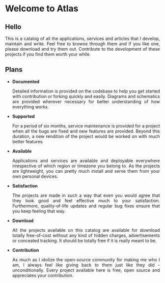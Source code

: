 # Welcome to Atlas

## Hello

<p align="justify">This is a catalog of all the applications, services and articles that I develop, maintain and write. Feel free to browse through them and if you like one, please download and try them out. Contribute to the development of these projects if you find them worth your while.</p>

## Plans

*   **Documented**  
    <p align="justify">Detailed information is provided on the codebase to help you get started with contribution or forking quickly and easily. Diagrams and schematics are provided wherever necessary for better understanding of how everything works.</p>

*   **Supported**  
    <p align="justify">For a period of six months, service maintenance is provided for a project when all the bugs are fixed and new features are provided. Beyond this duration, a new rendition of the project would be worked on with much better features.</p>

*   **Available**  
    <p align="justify">Applications and services are available and deployable everywhere irrespective of which region or timezone you belong to. As the projects are lightweight, you can pretty much install and serve them from your own personal devices.</p>

*   **Satisfaction**  
    <p align="justify">The projects are made in such a way that even you would agree that they look good and feel effective much to your satisfaction. Furthermore, quality-of-life updates and regular bug fixes ensure that you keep feeling that way.</p>

*   **Download**  
    <p align="justify">All the projects available on this catalog are available for download totally free-of-cost without any kind of hidden charges, advertisements or concealed tracking. It should be totally free if it is really meant to be.</p>

*   **Contribution**  
    <p align="justify">As much as I idolize the open-source community for making me who I am, I always feel like giving back to them just like they did - unconditionally. Every project available here is free, open source and appreciates your contribution.</p>